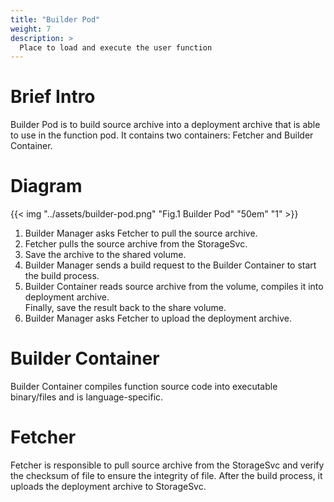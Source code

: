 ```yaml
---
title: "Builder Pod"
weight: 7
description: >
  Place to load and execute the user function
---
```


# Brief Intro

Builder Pod is to build source archive into a deployment archive that is able to use in the function pod. 
It contains two containers: Fetcher and Builder Container. 

# Diagram

{{< img "../assets/builder-pod.png" "Fig.1 Builder Pod" "50em" "1" >}}

1. Builder Manager asks Fetcher to pull the source archive.
2. Fetcher pulls the source archive from the StorageSvc.
3. Save the archive to the shared volume.
4. Builder Manager sends a build request to the Builder Container to start the build process.
5. Builder Container reads source archive from the volume, compiles it into deployment archive. </br>
Finally, save the result back to the share volume.  
6. Builder Manager asks Fetcher to upload the deployment archive.

# Builder Container
Builder Container compiles function source code into executable binary/files and is language-specific.

# Fetcher

Fetcher is responsible to pull source archive from the StorageSvc and verify the checksum
of file to ensure the integrity of file. After the build process, it uploads the deployment archive to StorageSvc.
